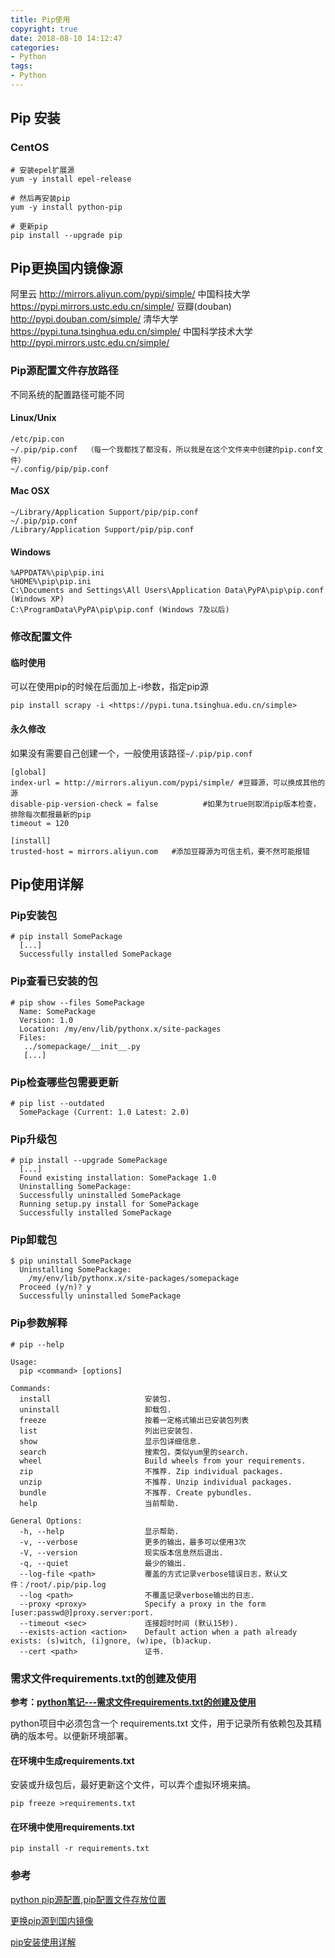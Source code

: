 ```yaml
---
title: Pip使用
copyright: true
date: 2018-08-10 14:12:47
categories:
- Python
tags:
- Python
---
```


## Pip 安装

### CentOS

```
# 安装epel扩展源
yum -y install epel-release

# 然后再安装pip
yum -y install python-pip

# 更新pip
pip install --upgrade pip
```

## Pip更换国内镜像源

阿里云 <http://mirrors.aliyun.com/pypi/simple/> 
中国科技大学 <https://pypi.mirrors.ustc.edu.cn/simple/> 
豆瓣(douban) <http://pypi.douban.com/simple/> 
清华大学 <https://pypi.tuna.tsinghua.edu.cn/simple/> 
中国科学技术大学 <http://pypi.mirrors.ustc.edu.cn/simple/>

<!--more-->

### Pip源配置文件存放路径

不同系统的配置路径可能不同

#### Linux/Unix

```
/etc/pip.con
~/.pip/pip.conf  （每一个我都找了都没有，所以我是在这个文件夹中创建的pip.conf文件）
~/.config/pip/pip.conf 
```

#### Mac OSX

```
~/Library/Application Support/pip/pip.conf
~/.pip/pip.conf
/Library/Application Support/pip/pip.conf 
```

#### Windows

```
%APPDATA%\pip\pip.ini
%HOME%\pip\pip.ini
C:\Documents and Settings\All Users\Application Data\PyPA\pip\pip.conf (Windows XP)
C:\ProgramData\PyPA\pip\pip.conf (Windows 7及以后)
```



### 修改配置文件

#### 临时使用

可以在使用pip的时候在后面加上-i参数，指定pip源

```
pip install scrapy -i <https://pypi.tuna.tsinghua.edu.cn/simple>
```



#### 永久修改

如果没有需要自己创建一个，一般使用该路径`~/.pip/pip.conf`

```
[global]
index-url = http://mirrors.aliyun.com/pypi/simple/ #豆瓣源，可以换成其他的源         
disable-pip-version-check = false          #如果为true则取消pip版本检查，排除每次都报最新的pip
timeout = 120

[install]
trusted-host = mirrors.aliyun.com	#添加豆瓣源为可信主机，要不然可能报错
```



## Pip使用详解

### Pip安装包

```
# pip install SomePackage
  [...]
  Successfully installed SomePackage
```



### Pip查看已安装的包

```
# pip show --files SomePackage
  Name: SomePackage
  Version: 1.0
  Location: /my/env/lib/pythonx.x/site-packages
  Files:
   ../somepackage/__init__.py
   [...]
```



### Pip检查哪些包需要更新

```
# pip list --outdated
  SomePackage (Current: 1.0 Latest: 2.0)
```



### Pip升级包

```
# pip install --upgrade SomePackage
  [...]
  Found existing installation: SomePackage 1.0
  Uninstalling SomePackage:
  Successfully uninstalled SomePackage
  Running setup.py install for SomePackage
  Successfully installed SomePackage
```



### Pip卸载包

```
$ pip uninstall SomePackage
  Uninstalling SomePackage:
    /my/env/lib/pythonx.x/site-packages/somepackage
  Proceed (y/n)? y
  Successfully uninstalled SomePackage
```



### Pip参数解释

```
# pip --help
 
Usage:   
  pip <command> [options]
 
Commands:
  install                     安装包.
  uninstall                   卸载包.
  freeze                      按着一定格式输出已安装包列表
  list                        列出已安装包.
  show                        显示包详细信息.
  search                      搜索包，类似yum里的search.
  wheel                       Build wheels from your requirements.
  zip                         不推荐. Zip individual packages.
  unzip                       不推荐. Unzip individual packages.
  bundle                      不推荐. Create pybundles.
  help                        当前帮助.
 
General Options:
  -h, --help                  显示帮助.
  -v, --verbose               更多的输出，最多可以使用3次
  -V, --version               现实版本信息然后退出.
  -q, --quiet                 最少的输出.
  --log-file <path>           覆盖的方式记录verbose错误日志，默认文件：/root/.pip/pip.log
  --log <path>                不覆盖记录verbose输出的日志.
  --proxy <proxy>             Specify a proxy in the form [user:passwd@]proxy.server:port.
  --timeout <sec>             连接超时时间 (默认15秒).
  --exists-action <action>    Default action when a path already exists: (s)witch, (i)gnore, (w)ipe, (b)ackup.
  --cert <path>               证书.
```



### 需求文件requirements.txt的创建及使用

**参考：[python笔记---需求文件requirements.txt的创建及使用](https://blog.csdn.net/loyachen/article/details/52028825)**

python项目中必须包含一个 requirements.txt 文件，用于记录所有依赖包及其精确的版本号。以便新环境部署。

#### 在环境中生成requirements.txt

安装或升级包后，最好更新这个文件，可以弄个虚拟环境来搞。

```
pip freeze >requirements.txt
```

#### 在环境中使用requirements.txt

```
pip install -r requirements.txt
```



### 参考

[python pip源配置,pip配置文件存放位置](https://blog.csdn.net/u013066730/article/details/54580789)

[更换pip源到国内镜像](https://blog.csdn.net/chenghuikai/article/details/55258957)

[pip安装使用详解](https://blog.csdn.net/u013066730/article/details/54580863)

